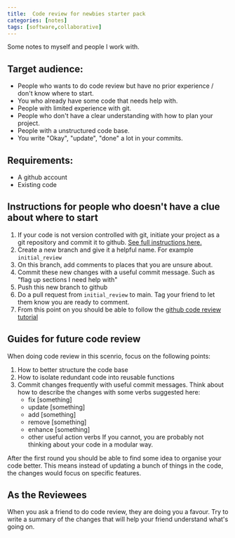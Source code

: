 ```yaml
---
title:  Code review for newbies starter pack
categories: [notes]
tags: [software,collaborative]
---
```


Some notes to myself and people I work with.

## Target audience:
- People who wants to do code review but have no prior experience / don't know where to start.
- You who already have some code that needs help with.
- People with limited experience with git.
- People who don't have a clear understanding with how to plan your project.
- People with a unstructured code base.
- You write "Okay", "update", "done" a lot in your commits.

## Requirements:
- A github account
- Existing code

## Instructions for people who doesn't have a clue about where to start
1. If your code is not version controlled with git, initiate your project as a git repository and commit it to github. [See full instructions here.](https://docs.github.com/en/free-pro-team@latest/github/importing-your-projects-to-github/adding-an-existing-project-to-github-using-the-command-line)
2. Create a new branch and give it a helpful name. For example `initial_review`
3. On this branch, add comments to places that you are unsure about.
4. Commit these new changes with a useful commit message. Such as "flag up sections I need help with"
5. Push this new branch to github
6. Do a pull request from `initial_review` to main. Tag your friend to let them know you are ready to comment.
7. From this point on you should be able to follow the [github code review tutorial](https://github.com/features/code-review/)

## Guides for future code review
When doing code review in this scenrio, focus on the following points:
1. How to better structure the code base
2. How to isolate redundant code into reusable functions
3. Commit changes frequently with useful commit messages. Think about how to describe the changes with some verbs suggested here:
    - fix [something]
    - update [something]
    - add [something]
    - remove [something]
    - enhance [something]
    - other useful action verbs
If you cannot, you are probably not thinking about your code in a modular way.

After the first round you should be able to find some idea to organise your code better. This means instead of updating a bunch of things in the code, the changes would focus on specific features.

## As the Reviewees
When you ask a friend to do code review, they are doing you a favour. Try to write a summary of the changes that will help your friend understand what's going on.
